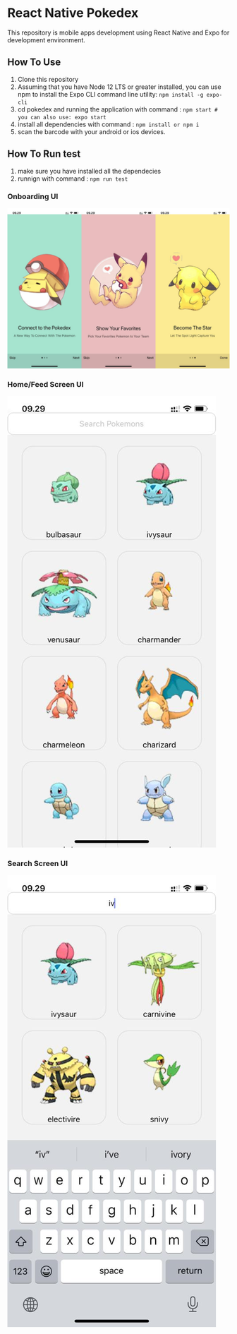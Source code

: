 # React Native Pokedex

This repository is mobile apps development using React Native and Expo for development environment.

## How To Use

1. Clone this repository
2. Assuming that you have Node 12 LTS or greater installed, you can use npm to install the Expo CLI command line utility:
   `npm install -g expo-cli`
3. cd pokedex and running the application with command :
   `npm start # you can also use: expo start`
4. install all dependencies with command :
   `npm install or npm i`
5. scan the barcode with your android or ios devices.

## How To Run test

1. make sure you have installed all the dependecies
2. runnign with command :
   `npm run test`

### Onboarding UI

![Onboarding UI](https://github.com/fajarrrX/pokedex/blob/development/assets/screenshot/Group%202.png?raw=true)

### Home/Feed Screen UI

![Home/Feed Screen UI](https://raw.githubusercontent.com/fajarrrX/pokedex/development/assets/screenshot/home.jpeg?token=ARFLOYMGMBUKTB24HQ4MJBDAJV4R6)

### Search Screen UI

![Search Screen UI](https://raw.githubusercontent.com/fajarrrX/pokedex/development/assets/screenshot/search.jpeg?token=ARFLOYPVVRJ5AJIPSNECUADAJV4SG)
